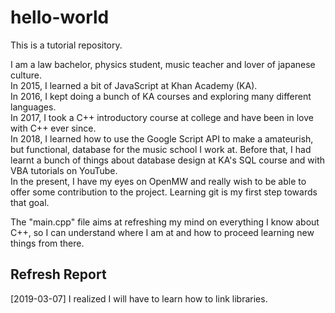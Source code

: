 # hello-world
This is a tutorial repository.

I am a law bachelor, physics student, music teacher and lover of japanese culture.  
In 2015, I learned a bit of JavaScript at Khan Academy (KA).  
In 2016, I kept doing a bunch of KA courses and exploring many different languages.  
In 2017, I took a C++ introductory course at college and have been in love with C++ ever since.  
In 2018, I learned how to use the Google Script API to make a amateurish, but functional, database for the music school I work at. Before that, I had learnt a bunch of things about database design at KA's SQL course and with VBA tutorials on YouTube.  
In the present, I have my eyes on OpenMW and really wish to be able to offer some contribution to the project. Learning git is my first step towards that goal.  

The "main.cpp" file aims at refreshing my mind on everything I know about C++, so I can understand where I am at and how to proceed learning new things from there.  

## Refresh Report
[2019-03-07] I realized I will have to learn how to link libraries.
